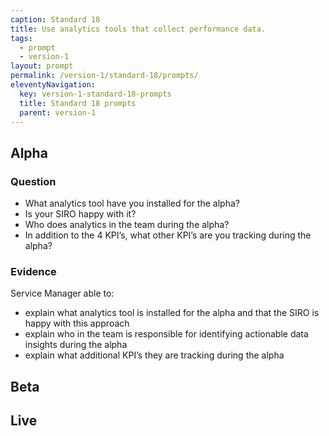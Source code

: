 ```yaml
---
caption: Standard 18
title: Use analytics tools that collect performance data.
tags:
  - prompt
  - version-1
layout: prompt
permalink: /version-1/standard-18/prompts/
eleventyNavigation:
  key: version-1-standard-18-prompts
  title: Standard 18 prompts
  parent: version-1
---
```


## Alpha

### Question

- What analytics tool have you installed for the alpha?
- Is your SIRO happy with it?
- Who does analytics in the team during the alpha?
- In addition to the 4 KPI’s, what other KPI’s are you tracking during the alpha?

### Evidence

Service Manager able to:

- explain what analytics tool is installed for the alpha and that the SIRO is happy with this approach
- explain who in the team is responsible for identifying actionable data insights during the alpha
- explain what additional KPI’s they are tracking during the alpha

## Beta

## Live
